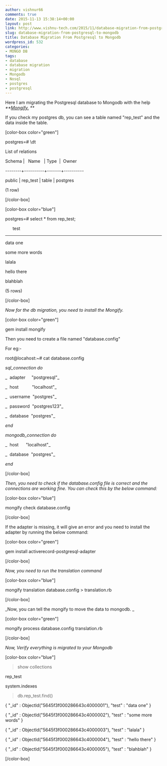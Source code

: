 ```yaml
---
author: vishnur66
comments: true
date: 2015-11-13 15:38:14+00:00
layout: post
link: http://www.vishnu-tech.com/2015/11/database-migration-from-postgresql-to-mongodb/
slug: database-migration-from-postgresql-to-mongodb
title: Database Migration From Postgresql to Mongodb
wordpress_id: 532
categories:
- MONGO DB
tags:
- database
- database migration
- migration
- Mongodb
- Nosql
- postgres
- postgresql
---
```


Here I am migrating the Postgresql database to Mongodb with the help _**[Mongify.](http://mongify.com/) **_

If you check my postgres db, you can see a table named "rep_test" and the data inside the table.

[color-box color="green"]

postgres=# \dt

List of relations


Schema |   Name   | Type  |  Owner   




--------+----------+-------+----------




public | rep_test | table | postgres




(1 row)




[/color-box]


[color-box color="blue"]





postgres=# select * from rep_test;




      test       




-----------------




data one




some more words




lalala




hello there




blahblah




(5 rows)


[/color-box]

_Now for the db migration, you need to install the Mongify._

[color-box color="green"]


gem install mongify




Then you need to create a file named "database.config"




For eg:-




root@locahost:~# cat database.config




_sql_connection do_




_  adapter     "postgresql"_




_  host           "localhost"_




_  username  "postgres"_




_  password  "postgres123"_




_  database  "postgres"_




_end_




_mongodb_connection do_




_  host      "localhost"_




_  database  "postgres"_




_end_




[/color-box]




_Then, you need to check if the database.config file is correct and the connections are working fine. You can check this by the below command:_


[color-box color="blue"]

mongify check database.config


[/color-box]




If the adapter is missing, it will give an error and you need to install the adapter by running the below command:


[color-box color="green"]


gem install activerecord-postgresql-adapter




[/color-box]




_Now, you need to run the translation command_


[color-box color="blue"]


mongify translation database.config > translation.rb




[/color-box]




_Now, you can tell the mongify to move the data to mongodb. _


[color-box color="green"]


mongify process database.config translation.rb




[/color-box]




_Now, Verify everything is migrated to your Mongodb_


[color-box color="blue"]


> show collections




rep_test




system.indexes




> db.rep_test.find()




{ "_id" : ObjectId("5645f3f000286643c4000001"), "test" : "data one" }




{ "_id" : ObjectId("5645f3f000286643c4000002"), "test" : "some more words" }




{ "_id" : ObjectId("5645f3f000286643c4000003"), "test" : "lalala" }




{ "_id" : ObjectId("5645f3f000286643c4000004"), "test" : "hello there" }




{ "_id" : ObjectId("5645f3f000286643c4000005"), "test" : "blahblah" }




[/color-box]














